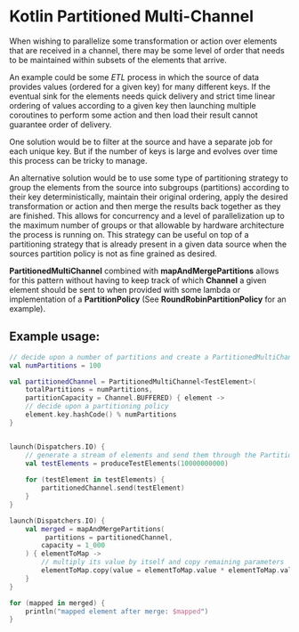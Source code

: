 # Kotlin Partitioned Multi-Channel

When wishing to parallelize some transformation or action over elements that are received in a channel, there may
be some level of order that needs to be maintained within subsets of the elements that arrive.

An example could be some *ETL* process in which the source of data provides values (ordered for a given key) for many
different keys. If the eventual sink for the elements needs quick delivery and strict time linear ordering of values
according to a given key then launching multiple coroutines to perform some action and then load their result cannot
guarantee order of delivery.

One solution would be to filter at the source and have a separate job for each unique key. But if the number of
keys is large and evolves over time this process can be tricky to manage.

An alternative solution would be to use some type of partitioning strategy to group the elements from the source into
subgroups (partitions) according to their key deterministically, maintain their original ordering, apply the desired
transformation or action and then merge the results back together as they are finished. This allows for concurrency
and a level of parallelization up to the maximum number of groups or that allowable by hardware architecture the
process is running on. This strategy can be useful on top of a partitioning strategy that is already present in a
given data source when the sources partition policy is not as fine grained as desired.

**PartitionedMultiChannel** combined with **mapAndMergePartitions** allows for this pattern without having to keep track
of which **Channel** a given element should be sent to when provided with some lambda or implementation of a
**PartitionPolicy** (See **RoundRobinPartitionPolicy** for an example).


## Example usage: 

```kotlin
// decide upon a number of partitions and create a PartitionedMultiChannel
val numPartitions = 100

val partitionedChannel = PartitionedMultiChannel<TestElement>(
    totalPartitions = numPartitions,
    partitionCapacity = Channel.BUFFERED) { element ->
    // decide upon a partitioning policy
    element.key.hashCode() % numPartitions
}


launch(Dispatchers.IO) {
    // generate a stream of elements and send them through the PartitionedMultiChannel 
    val testElements = produceTestElements(10000000000)
   
    for (testElement in testElements) {
        partitionedChannel.send(testElement)
    }
}

launch(Dispatchers.IO) {
    val merged = mapAndMergePartitions(
         partitions = partitionedChannel,
        capacity = 1_000
    ) { elementToMap ->
        // multiply its value by itself and copy remaining parameters
        elementToMap.copy(value = elementToMap.value * elementToMap.value)
    }
}

for (mapped in merged) {
    println("mapped element after merge: $mapped")
}
```
